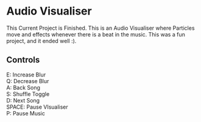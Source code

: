 # Audio Visualiser
This Current Project is Finished.
This is an Audio Visualiser where Particles move and effects whenever there is a beat in the music. 
This was a fun project, and it ended well :).

## Controls
E:     Increase Blur\
Q:     Decrease Blur\
A:     Back Song\
S:     Shuffle Toggle\
D:     Next Song\
SPACE: Pause VIsualiser\
P:     Pause Music
